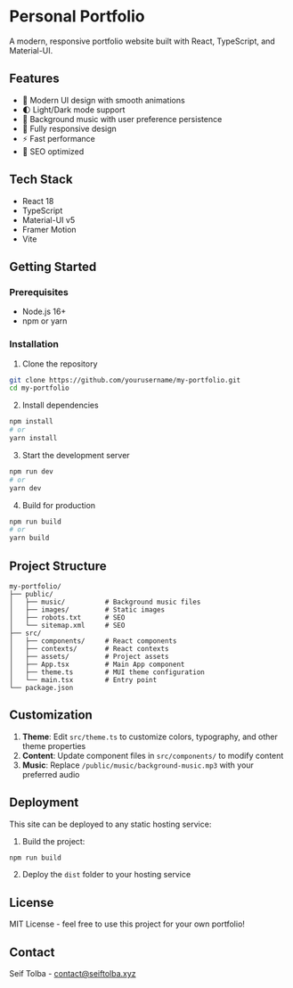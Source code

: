 # Personal Portfolio

A modern, responsive portfolio website built with React, TypeScript, and Material-UI.

## Features

- 🎨 Modern UI design with smooth animations
- 🌓 Light/Dark mode support
- 🎵 Background music with user preference persistence
- 📱 Fully responsive design
- ⚡ Fast performance
- 🎯 SEO optimized

## Tech Stack

- React 18
- TypeScript
- Material-UI v5
- Framer Motion
- Vite

## Getting Started

### Prerequisites

- Node.js 16+ 
- npm or yarn

### Installation

1. Clone the repository
```bash
git clone https://github.com/yourusername/my-portfolio.git
cd my-portfolio
```

2. Install dependencies
```bash
npm install
# or
yarn install
```

3. Start the development server
```bash
npm run dev
# or
yarn dev
```

4. Build for production
```bash
npm run build
# or
yarn build
```

## Project Structure

```
my-portfolio/
├── public/
│   ├── music/          # Background music files
│   ├── images/         # Static images
│   ├── robots.txt      # SEO
│   └── sitemap.xml     # SEO
├── src/
│   ├── components/     # React components
│   ├── contexts/       # React contexts
│   ├── assets/         # Project assets
│   ├── App.tsx         # Main App component
│   ├── theme.ts        # MUI theme configuration
│   └── main.tsx        # Entry point
└── package.json
```

## Customization

1. **Theme**: Edit `src/theme.ts` to customize colors, typography, and other theme properties
2. **Content**: Update component files in `src/components/` to modify content
3. **Music**: Replace `/public/music/background-music.mp3` with your preferred audio

## Deployment

This site can be deployed to any static hosting service:

1. Build the project:
```bash
npm run build
```

2. Deploy the `dist` folder to your hosting service

## License

MIT License - feel free to use this project for your own portfolio!

## Contact

Seif Tolba - contact@seiftolba.xyz
